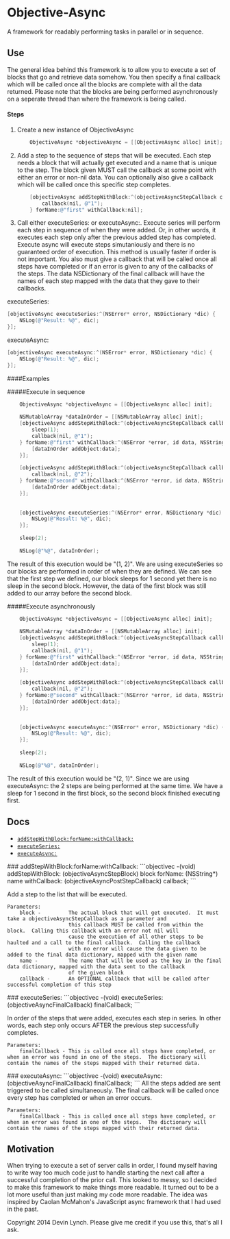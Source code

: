 Objective-Async
===============

A framework for readably performing tasks in parallel or in sequence. 


## Use
The general idea behind this framework is to allow you to execute a set of blocks that go and retrieve data somehow.  You then specify a final callback which will be called once all the blocks are complete with all the data returned.  Please note that the blocks are being performed asynchronously on a seperate thread than where the framework is being called.

#### Steps
1. Create a new instance of ObjectiveAsync
    ```objectivec
        ObjectiveAsync *objectiveAsync = [[ObjectiveAsync alloc] init];
    ```
2. Add a step to the sequence of steps that will be executed.  Each step needs a block that will actually get executed and a name that is unique to the step.  The block given MUST call the callback at some point with either an error or non-nil data.  You can optionally also give a callback which will be called once this specific step completes.
    ```objectivec
        [objectiveAsync addStepWithBlock:^(objectiveAsyncStepCallback callback) {
            callback(nil, @"1");
        } forName:@"first" withCallback:nil];
    ```

3. Call either executeSeries: or executeAsync:.  Execute series will perform each step in sequence of when they were added.  Or, in other words, it executes each step only after the previous added step has completed.  Execute async will execute steps simutaniously and there is no guaranteed order of execution.  This method is usually faster if order is not important.  You also must give a callback that will be called once all steps have completed or if an error is given to any of the callbacks of the steps.  The data NSDictionary of the final callback will have the names of each step mapped with the data that they gave to their callbacks.

executeSeries:
```objectivec
[objectiveAsync executeSeries:^(NSError* error, NSDictionary *dic) {
    NSLog(@"Result: %@", dic);
}];
```

executeAsync:
```objectivec
[objectiveAsync executeAsync:^(NSError* error, NSDictionary *dic) {
    NSLog(@"Result: %@", dic);
}];
```

####Examples

#####Execute in sequence

```objectivec
    ObjectiveAsync *objectiveAsync = [[ObjectiveAsync alloc] init];
    
    NSMutableArray *dataInOrder = [[NSMutableArray alloc] init];
    [objectiveAsync addStepWithBlock:^(objectiveAsyncStepCallback callback) {
        sleep(1);
        callback(nil, @"1");
    } forName:@"first" withCallback:^(NSError *error, id data, NSString *queryName){
        [dataInOrder addObject:data];
    }];
    
    [objectiveAsync addStepWithBlock:^(objectiveAsyncStepCallback callback) {
        callback(nil, @"2");
    } forName:@"second" withCallback:^(NSError *error, id data, NSString *queryName){
        [dataInOrder addObject:data];
    }];
    
    
    [objectiveAsync executeSeries:^(NSError* error, NSDictionary *dic) {
        NSLog(@"Result: %@", dic);
    }];
    
    sleep(2);
    
    NSLog(@"%@", dataInOrder);
```

The result of this execution would be "(1, 2)".  We are using executeSeries so our blocks are performed in order of when they are defined.  We can see that the first step we defined, our block sleeps for 1 second yet there is no sleep in the second block.  However, the data of the first block was still added to our array before the second block.




#####Execute asynchronously

```objectivec
    ObjectiveAsync *objectiveAsync = [[ObjectiveAsync alloc] init];
    
    NSMutableArray *dataInOrder = [[NSMutableArray alloc] init];
    [objectiveAsync addStepWithBlock:^(objectiveAsyncStepCallback callback) {
        sleep(1);
        callback(nil, @"1");
    } forName:@"first" withCallback:^(NSError *error, id data, NSString *queryName){
        [dataInOrder addObject:data];
    }];
    
    [objectiveAsync addStepWithBlock:^(objectiveAsyncStepCallback callback) {
        callback(nil, @"2");
    } forName:@"second" withCallback:^(NSError *error, id data, NSString *queryName){
        [dataInOrder addObject:data];
    }];
    
    
    [objectiveAsync executeAsync:^(NSError* error, NSDictionary *dic) {
        NSLog(@"Result: %@", dic);
    }];
    
    sleep(2);
    
    NSLog(@"%@", dataInOrder);
```
The result of this execution would be "(2, 1)".  Since we are using executeAsync: the 2 steps are being performed at the same time.  We have a sleep for 1 second in the first block, so the second block finished executing first.


## Docs

* [`addStepWithBlock:forName:withCallback:`](#addStepWithBlock)
* [`executeSeries:`](#executeSeries)
* [`executeAsync:`](#executeAsync)



<a name="addStepWithBlock" />
### addStepWithBlock:forName:withCallback:
```objectivec
-(void) addStepWithBlock: (objectiveAsyncStepBlock) block forName: (NSString*) name withCallback: (objectiveAsyncPostStepCallback) callback;
```

Add a step to the list that will be executed.

    Parameters:
        block -         The actual block that will get executed.  It must take a objectiveAsyncStepCallback as a parameter and
                        this callback MUST be called from within the block.  Calling this callback with an error not nil will
                        cause the execution of all other steps to be haulted and a call to the final callback.  Calling the callback
                        with no error will cause the data given to be added to the final data dictionary, mapped with the given name
        name -          The name that will be used as the key in the final data dictionary, mapped with the data sent to the callback
                        of the given block
        callback -      An OPTIONAL callback that will be called after successful completion of this step


<a name="executeSeries" />
### executeSeries:
```objectivec
-(void) executeSeries: (objectiveAsyncFinalCallback) finalCallback;
```

In order of the steps that were added, executes each step in series.  In other words, each step only occurs AFTER the previous step successfully completes.



    Parameters:
        finalCallback - This is called once all steps have completed, or when an error was found in one of the steps.  The dictionary will contain the names of the steps mapped with their returned data.


<a name="executeAsync" />
### executeAsync:
```objectivec
-(void) executeAsync: (objectiveAsyncFinalCallback) finalCallback;
```
All the steps added are sent triggered to be called simultaneously.  The final callback will be called once every step has completed or when an error occurs.

    Parameters:
        finalCallback - This is called once all steps have completed, or when an error was found in one of the steps.  The dictionary will contain the names of the steps mapped with their returned data.
                        

Motivation
-----
When trying to execute a set of server calls in order, I found myself having to write way too much code just to handle starting the next call after a successful completion of the prior call.  This looked to messy, so I decided to make this framework to make things more readable.  It turned out to be a lot more useful than just making my code more readable.  The idea was inspired by Caolan McMahon's JavaScript async framework that I had used in the past.


Copyright 2014 Devin Lynch.  Please give me credit if you use this, that's all I ask.
